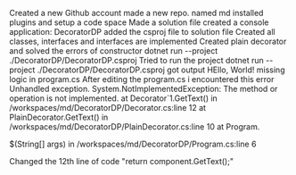Created a new Github account
made a new repo. named md
installed plugins and setup a code space
Made a solution file
created a console application: DecoratorDP
added the csproj file to solution file
Created all classes, interfaces and interfaces are implemented
Created plain decorator and solved the errors of constructor
dotnet run --project ./DecoratorDP/DecoratorDP.csproj 
Tried to run the project dotnet run --project ./DecoratorDP/DecoratorDP.csproj
got output HEllo, World!
missing logic in program.cs
After editing the program.cs i encountered this error
Unhandled exception. System.NotImplementedException: The method or operation is not implemented.
   at Decorator`1.GetText() in /workspaces/md/DecoratorDP/Decorator.cs:line 12
   at PlainDecorator.GetText() in /workspaces/md/DecoratorDP/PlainDecorator.cs:line 10
   at Program.<Main>$(String[] args) in /workspaces/md/DecoratorDP/Program.cs:line 6

Changed the 12th line of code "return component.GetText();" 